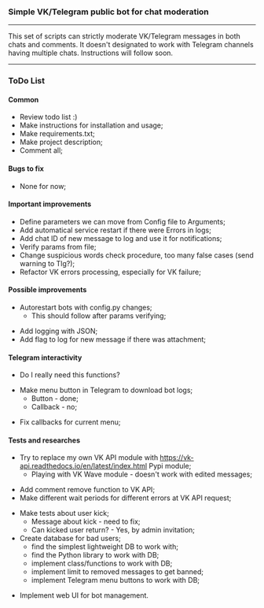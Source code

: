 ### Simple VK/Telegram public bot for chat moderation
---

This set of scripts can strictly moderate VK/Telegram messages in both chats and comments. It doesn't designated to work with Telegram channels having multiple chats. Instructions will follow soon.

---

### ToDo List

#### Common

- Review todo list :)
- Make instructions for installation and usage;
- Make requirements.txt;
- Make project description;
- Comment all;

#### Bugs to fix

- None for now;

#### Important improvements

- Define parameters we can move from Config file to Arguments;
- Add automatical service restart if there were Errors in logs;
- Add chat ID of new message to log and use it for notifications;
- Verify params from file;
- Change suspicious words check procedure, too many false cases (send warning to Tlg?);
- Refactor VK errors processing, especially for VK failure;

#### Possible improvements

* Autorestart bots with config.py changes;
    + This should follow after params verifying;
- Add logging with JSON;
- Add flag to log for new message if there was attachment;

#### Telegram interactivity

- Do I really need this functions?
* Make menu button in Telegram to download bot logs;
    + Button - done;
    + Callback - no;
- Fix callbacks for current menu;

#### Tests and researches

* Try to replace my own VK API module with https://vk-api.readthedocs.io/en/latest/index.html Pypi module;
    + Playing with VK Wave module - doesn't work with edited messages;
- Add comment remove function to VK API;
- Make different wait periods for different errors at VK API request;
* Make tests about user kick;
    + Message about kick - need to fix;
    + Can kicked user return? - Yes, by admin invitation;
* Create database for bad users;
    + find the simplest lightweight DB to work with;
    + find the Python library to work with DB;
    + implement class/functions to work with DB;
    + implement limit to removed messages to get banned;
    + implement Telegram menu buttons to work with DB;
- Implement web UI for bot management.
